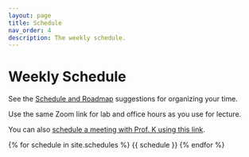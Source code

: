 ```yaml
---
layout: page
title: Schedule
nav_order: 4
description: The weekly schedule.
---
```


# Weekly Schedule

See the [Schedule and Roadmap]({{site.url}}/{{site.baseurl}}/success/#time-management-and-scheduling) suggestions for organizing your time. 

Use the same Zoom link for lab and office hours as you use for lecture.

You can also [schedule a meeting with Prof. K using this link](https://calendar.google.com/calendar/u/0/selfsched?sstoken=UUFjZExlYWxLMkdRfGRlZmF1bHR8NTZmMGZmY2IyYjFmZTVmMmNmNWQ0YmUxZjQ2MWUwOGY).

{% for schedule in site.schedules %}
{{ schedule }}
{% endfor %}

